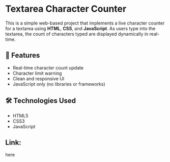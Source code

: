 # Textarea Character Counter

This is a simple web-based project that implements a live character counter for a textarea using **HTML**, **CSS**, and **JavaScript**. As users type into the textarea, the count of characters typed are displayed dynamically in real-time.

## 🚀 Features

* Real-time character count update
* Character limit warning
* Clean and responsive UI
* JavaScript only (no libraries or frameworks)

## 🛠️ Technologies Used

* HTML5
* CSS3
* JavaScript 

## Link:
here
